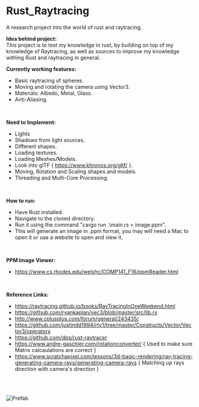 # Rust_Raytracing
A research project into the world of rust and raytracing.
<br/>

**Idea behind project:**<br/>
This project is to test my knowledge in rust, by building on top of my knowledge of Raytracing, as well as sources to improve my knowledge withing Rust and raytracing in general.
<br/>

**Currently working features:**<br/>
- Basic raytracing of spheres.
- Moving and rotating the camera using Vector3.
- Materials: Albedo, Metal, Glass.
- Anti-Aliasing.
<br/>

**Need to Implement:**<br/>
- Lights
- Shadows from light sources.
- Different shapes.
- Loading textures.
- Loading Meshes/Models.
- Look into glTF { https://www.khronos.org/gltf/ }.
- Moving, Rotation and Scaling shapes and models.
- Threading and Multi-Core Processing.
<br/>

**How to run:**<br/>
- Have Rust installed.
- Navigate to the cloned directory.
- Run it using the command "cargo run .\main.rs > image.ppm".
- This will generate an image in .ppm format, you may will need a Mac to open it or use a website to open and view it.
<br/>

**PPM Image Viewer:**<br/>
- https://www.cs.rhodes.edu/welshc/COMP141_F16/ppmReader.html
<br/>

**Reference Links:**<br/>
- https://raytracing.github.io/books/RayTracingInOneWeekend.html
- https://github.com/ryankaplan/vec3/blob/master/src/lib.rs
- http://www.cplusplus.com/forum/general/243435/
- https://github.com/justindd1994/rtv1/tree/master/Constructs/Vector/Vector3/operators
- https://github.com/dps/rust-raytracer
- https://www.andre-gaschler.com/rotationconverter/ { Used to make sure Matrix calcaulations are correct }
- https://www.scratchapixel.com/lessons/3d-basic-rendering/ray-tracing-generating-camera-rays/generating-camera-rays { Matching up rays direction with camera's direction }
<br/>
<br/>

![Prefab](https://github.com/justindd1994/Rust_Raytracing/blob/master/images/ray-tracing-demo-5.png)<br/>
